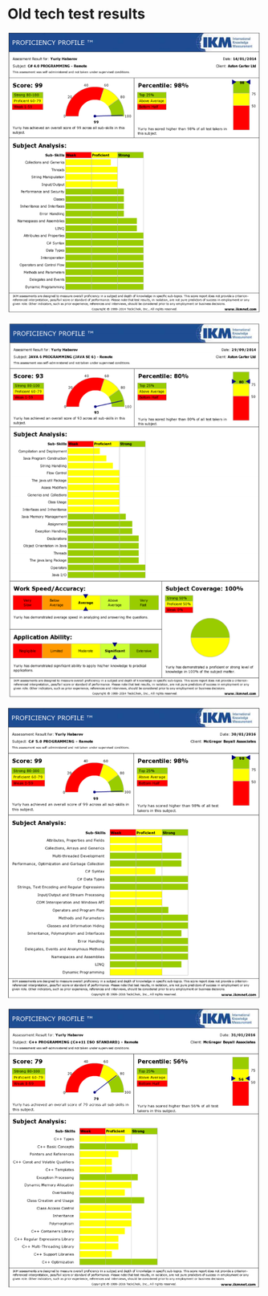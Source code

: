 # Old tech test results

![C# 2014](../ikm/Y_Habarov_Cs_Test_Result_91266277.png)

![Java 2014](../ikm/Y_Habarov_Java_Test_Result_91581100.png)

![C# 2016](../ikm/Y_Habarov_Cs_Test_Result_92172394.png)

![C++ 2016](../ikm/Y_Habarov_Cpp_Test_Result_92172866.png)
